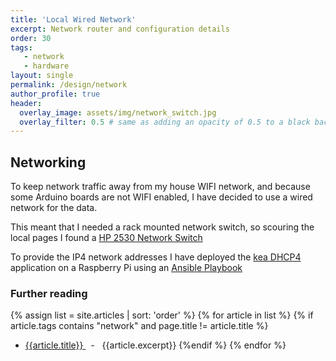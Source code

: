 ```yaml
---
title: 'Local Wired Network'
excerpt: Network router and configuration details
order: 30
tags:
   - network
   - hardware
layout: single
permalink: /design/network
author_profile: true
header:
  overlay_image: assets/img/network_switch.jpg
  overlay_filter: 0.5 # same as adding an opacity of 0.5 to a black background
---
```


## Networking

To keep network traffic away from my house WIFI network, and because some Arduino boards are not WIFI enabled, I have decided to use a wired network for the data.

This meant that I needed a rack mounted network switch, so scouring the local pages I found a [HP 2530 Network Switch](https://www.hpe.com/psnow/doc/c04111414)

To provide the IP4 network addresses I have deployed the [kea DHCP4]( https://kea.readthedocs.io/en/kea-2.2.0/arm/dhcp4-srv.html) application on a Raspberry Pi using an [Ansible Playbook]( https://github.com/sfawcett123/Ansible)

### Further reading

{% assign list = site.articles | sort: 'order' %}
{% for article in list %}
  {% if article.tags contains "network" and page.title != article.title  %}
- <a href="{{ article.url }}"> {{article.title}} </a> &nbsp; - &nbsp; {{article.excerpt}}
  {%endif %}
{% endfor %}

